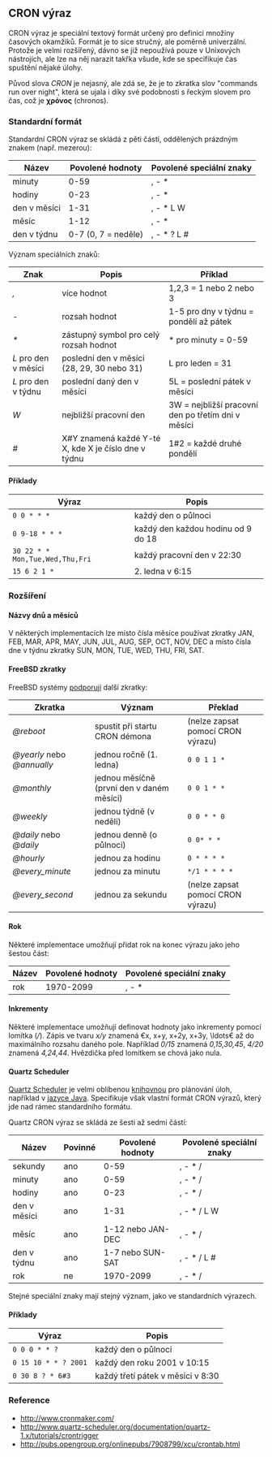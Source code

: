 ## CRON výraz

CRON výraz je speciální textový formát určený pro definici množiny časových okamžiků. Formát je to sice stručný, ale poměrně univerzální. Protože je velmi rozšířený, dávno se již nepoužívá pouze v Unixových nástrojích, ale lze na něj narazit takřka všude, kde se specifikuje čas spuštění nějaké úlohy.

Původ slova *CRON* je nejasný, ale zdá se, že je to zkratka slov "commands run over night", která se ujala i díky své podobnosti s řeckým slovem pro čas, což je **χρόνος** (chronos).

### Standardní formát

Standardní CRON výraz se skládá z pěti částí, oddělených prázdným znakem (např. mezerou):

| Název | Povolené hodnoty | Povolené speciální znaky
|---|---|---
| minuty | 0-59 | , - \*
| hodiny | 0-23 | , - \*
| den v měsíci | 1-31 | , - \* L W
| měsíc | 1-12 | , - \*
| den v týdnu | 0-7 (0, 7 = neděle) | , - \* ? L #

Význam speciálních znaků:

| Znak | Popis | Příklad
|---|---|---
| *,* | více hodnot | 1,2,3 = 1 nebo 2 nebo 3
| *-* | rozsah hodnot | 1-5 pro dny v týdnu = pondělí až pátek
| <em>*</em> | zástupný symbol pro celý rozsah hodnot | \* pro minuty = 0-59
| *L* pro den v měsíci | poslední den v měsíci (28, 29, 30 nebo 31) | L pro leden = 31
| *L* pro den v týdnu | poslední daný den v měsíci | 5L = poslední pátek v měsíci
| *W* | nejbližší pracovní den | 3W = nejbližší pracovní den po třetím dni v měsíci
| *#* | X#Y znamená každé Y-té X, kde X je číslo dne v týdnu | 1#2 = každé druhé pondělí

#### Příklady

| Výraz | Popis
|---|---
| `0 0 * * *` | každý den o půlnoci
| `0 9-18 * * *` | každý den každou hodinu od 9 do 18
| `30 22 * * Mon,Tue,Wed,Thu,Fri` | každý pracovní den v 22:30
| `15 6 2 1 *` | 2. ledna v 6:15

### Rozšíření

#### Názvy dnů a měsíců

V některých implementacích lze místo čísla měsíce používat zkratky JAN, FEB, MAR, APR, MAY, JUN, JUL, AUG, SEP, OCT, NOV, DEC a místo čísla dne v týdnu zkratky SUN, MON, TUE, WED, THU, FRI, SAT.

#### FreeBSD zkratky

FreeBSD systémy [podporují](https://www.freebsd.org/cgi/man.cgi?crontab%285%29) další zkratky:

| Zkratka | Význam | Překlad
|---|---|---
| *@reboot* | spustit při startu CRON démona | (nelze zapsat pomocí CRON výrazu)
| *@yearly* nebo *@annually* | jednou ročně (1. ledna) | `0 0 1 1 *`
| *@monthly* | jednou měsíčně (první den v daném měsíci) | `0 0 1 * *`
| *@weekly* | jednou týdně (v neděli) | `0 0 * * 0`
| *@daily* nebo *@daily* | jednou denně (o půlnoci) | `0 0* * *`
| *@hourly* | jednou za hodinu | `0 * * * *`
| *@every_minute* | jednou za minutu | `*/1 * * * *`
| *@every_second* | jednou za sekundu | (nelze zapsat pomocí CRON výrazu)

#### Rok

Některé implementace umožňují přidat rok na konec výrazu jako jeho šestou část:

| Název | Povolené hodnoty | Povolené speciální znaky
|---|---|---
| rok | 1970-2099 | , - \* 

#### Inkrementy

Některé implementace umožňují definovat hodnoty jako inkrementy pomocí lomítka (*/*). Zápis ve tvaru *x/y* znamená €x, x+y, x+2y, x+3y, \ldots€ až do maximálního rozsahu daného pole. Například *0/15* znamená *0,15,30,45*, *4/20* znamená *4,24,44*. Hvězdička před lomítkem se chová jako nula.

#### Quartz Scheduler

[Quartz Scheduler](http://www.quartz-scheduler.org/) je velmi oblíbenou [knihovnou](wiki/quartz-scheduler) pro plánování úloh, například v [jazyce Java](wiki/java). Specifikuje však vlastní formát CRON výrazů, který jde nad rámec standardního formátu. 

Quartz CRON výraz se skládá ze šesti až sedmi částí:

| Název | Povinné | Povolené hodnoty | Povolené speciální znaky
|---|---|---|---
| sekundy | ano | 0-59 | , - \* /
| minuty | ano | 0-59 | , - \* /
| hodiny | ano | 0-23 | , - \* /
| den v měsíci | ano | 1-31 | , - \* / L W
| měsíc | ano | 1-12 nebo JAN-DEC | , - \* /
| den v týdnu | ano | 1-7 nebo SUN-SAT | , - \* / L #
| rok | ne | 1970-2099 | , - \* /

Stejné speciální znaky mají stejný význam, jako ve standardních výrazech.

#### Příklady

| Výraz | Popis
|---|---
| `0 0 0 * * ?` | každý den o půlnoci
| `0 15 10 * * ? 2001` | každý den roku 2001 v 10:15
| `0 30 8 ? * 6#3` | každý třetí pátek v měsíci v 8:30

### Reference

- http://www.cronmaker.com/
- http://www.quartz-scheduler.org/documentation/quartz-1.x/tutorials/crontrigger
- http://pubs.opengroup.org/onlinepubs/7908799/xcu/crontab.html